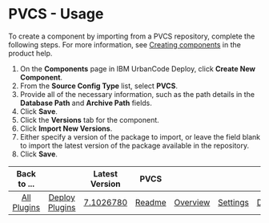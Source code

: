 
# PVCS - Usage

To create a component by importing from a PVCS repository, complete the following steps. For more information, see [Creating components](https://www.ibm.com/docs/en/urbancode-deploy/7.2.3?topic=components-creating "Creating components") in the product help.

1. On the **Components** page in IBM UrbanCode Deploy, click **Create New Component**.
2. From the **Source Config Type** list, select **PVCS**.
3. Provide all of the necessary information, such as the path details in the **Database Path** and **Archive Path** fields.
4. Click **Save**.
5. Click the **Versions** tab for the component.
6. Click **Import New Versions**.
7. Either specify a version of the package to import, or leave the field blank to import the latest version of the package available in the repository.
8. Click **Save**.

|Back to ...||Latest Version|PVCS ||||
| :---: | :---: | :---: | :---: | :---: | :---: | :---: |
|[All Plugins](../../index.md)|[Deploy Plugins](../README.md)|[7.1026780](https://raw.githubusercontent.com/UrbanCode/IBM-UCD-PLUGINS/main/files/PvcsSourceConfig/PvcsSourceConfig-7.1026780.zip)|[Readme](README.md)|[Overview](overview.md)|[Settings](settings.md)|[Downloads](downloads.md)|
